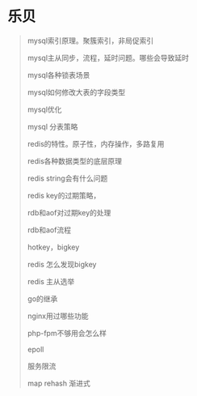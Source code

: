 # 乐贝

> mysql索引原理。聚簇索引，非局促索引
>
> mysql主从同步，流程，延时问题。哪些会导致延时
>
> mysql各种锁表场景
>
> mysql如何修改大表的字段类型
>
> mysql优化
>
> mysql 分表策略
>
> redis的特性。原子性，内存操作，多路复用
>
> redis各种数据类型的底层原理
>
> redis string会有什么问题
>
> redis key的过期策略，
>
> rdb和aof对过期key的处理
>
> rdb和aof流程
>
> hotkey，bigkey
>
> redis 怎么发现bigkey
>
> redis 主从选举
>
> go的继承
>
> nginx用过哪些功能
>
> php-fpm不够用会怎么样
>
> epoll
>
> 服务限流
>
> map   rehash  渐进式



